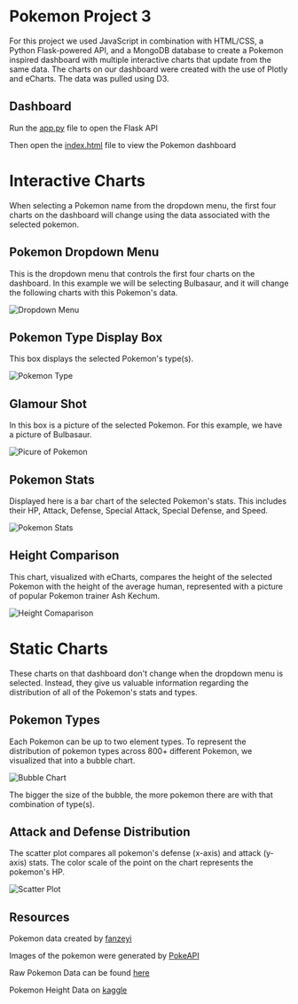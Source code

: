 # Pokemon Project 3
For this project we used JavaScript in combination with HTML/CSS, a Python Flask-powered API, and a MongoDB database to create a Pokemon inspired dashboard with multiple interactive charts that update from the same data. The charts on our dashboard were created with the use of Plotly and eCharts. The data was pulled using D3. 

## Dashboard
Run the [app.py](https://github.com/isabellajade/Project3_Pokemon/blob/main/app.py) file to open the Flask API

Then open the [index.html](https://github.com/isabellajade/Project3_Pokemon/blob/main/index.html) file to view the Pokemon dashboard


# Interactive Charts
When selecting a Pokemon name from the dropdown menu, the first four charts on the dashboard will change using the data associated with the selected pokemon. 

## Pokemon Dropdown Menu
This is the dropdown menu that controls the first four charts on the dashboard. In this example we will be selecting Bulbasaur, and it will change the following charts with this Pokemon's data.

![Dropdown Menu]()

## Pokemon Type Display Box
This box displays the selected Pokemon's type(s).

![Pokemon Type]()

## Glamour Shot
In this box is a picture of the selected Pokemon. For this example, we have a picture of Bulbasaur.

![Picure of Pokemon]()

## Pokemon Stats
Displayed here is a bar chart of the selected Pokemon's stats. This includes their HP, Attack, Defense, Special Attack, Special Defense, and Speed.

![Pokemon Stats]()

## Height Comparison
This chart, visualized with eCharts, compares the height of the selected Pokemon with the height of the average human, represented with a picture of popular Pokemon trainer Ash Kechum.

![Height Comaparison]()

# Static Charts
These charts on that dashboard don't change when the dropdown menu is selected. Instead, they give us valuable information regarding the distribution of all of the Pokemon's stats and types.

## Pokemon Types
Each Pokemon can be up to two element types. To represent the distribution of pokemon types across 800+ different Pokemon, we visualized that into a bubble chart. 

![Bubble Chart]()

The bigger the size of the bubble, the more pokemon there are with that combination of type(s). 

## Attack and Defense Distribution
The scatter plot compares all pokemon's defense (x-axis) and attack (y-axis) stats. The color scale of the point on the chart represents the pokemon's HP. 

![Scatter Plot]()


## Resources

Pokemon data created by [fanzeyi](https://github.com/fanzeyi/pokemon.json)

Images of the pokemon were generated by [PokeAPI](https://github.com/PokeAPI/sprites)

Raw Pokemon Data can be found [here](https://raw.githubusercontent.com/fanzeyi/pokemon.json/master/pokedex.json)

Pokemon Height Data on [kaggle](https://www.kaggle.com/datasets/rounakbanik/pokemon)